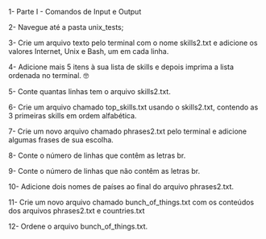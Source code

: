 1- Parte I - Comandos de Input e Output

2- Navegue até a pasta unix_tests;

3- Crie um arquivo texto pelo terminal com o nome skills2.txt e adicione os valores Internet, Unix e Bash, um em cada linha.

4- Adicione mais 5 itens à sua lista de skills e depois imprima a lista ordenada no terminal. 🤓

5- Conte quantas linhas tem o arquivo skills2.txt.

6- Crie um arquivo chamado top_skills.txt usando o skills2.txt, contendo as 3 primeiras skills em ordem alfabética.

7- Crie um novo arquivo chamado phrases2.txt pelo terminal e adicione algumas frases de sua escolha.

8- Conte o número de linhas que contêm as letras br.

9- Conte o número de linhas que não contêm as letras br.

10- Adicione dois nomes de países ao final do arquivo phrases2.txt.

11- Crie um novo arquivo chamado bunch_of_things.txt com os conteúdos dos arquivos phrases2.txt e countries.txt

12- Ordene o arquivo bunch_of_things.txt.

